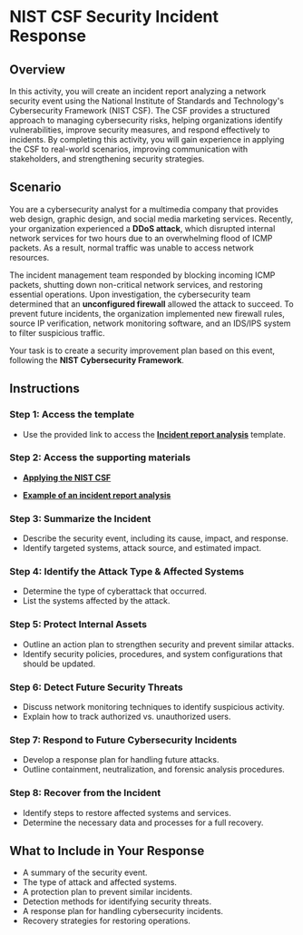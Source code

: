 # **NIST CSF Security Incident Response**

## **Overview**

In this activity, you will create an incident report analyzing a network security event using the National Institute of Standards and Technology's Cybersecurity Framework (NIST CSF). The CSF provides a structured approach to managing cybersecurity risks, helping organizations identify vulnerabilities, improve security measures, and respond effectively to incidents. By completing this activity, you will gain experience in applying the CSF to real-world scenarios, improving communication with stakeholders, and strengthening security strategies.

## **Scenario**

You are a cybersecurity analyst for a multimedia company that provides web design, graphic design, and social media marketing services. Recently, your organization experienced a **DDoS attack**, which disrupted internal network services for two hours due to an overwhelming flood of ICMP packets. As a result, normal traffic was unable to access network resources.

The incident management team responded by blocking incoming ICMP packets, shutting down non-critical network services, and restoring essential operations. Upon investigation, the cybersecurity team determined that an **unconfigured firewall** allowed the attack to succeed. To prevent future incidents, the organization implemented new firewall rules, source IP verification, network monitoring software, and an IDS/IPS system to filter suspicious traffic.

Your task is to create a security improvement plan based on this event, following the **NIST Cybersecurity Framework**.

## **Instructions**

### Step 1: Access the template

- Use the provided link to access the **[Incident report analysis](./Incident-report-analysis.docx)** template.

### Step 2: Access the supporting materials

- **[Applying the NIST CSF](./Applying-the-NIST-CSF-.docx)**

- **[Example of an incident report analysis](./Example-of-an-Incident-report-analysis.docx)**


### Step 3: Summarize the Incident

- Describe the security event, including its cause, impact, and response.
- Identify targeted systems, attack source, and estimated impact.

### Step 4: Identify the Attack Type & Affected Systems

- Determine the type of cyberattack that occurred.
- List the systems affected by the attack.

### Step 5: Protect Internal Assets

- Outline an action plan to strengthen security and prevent similar attacks.
- Identify security policies, procedures, and system configurations that should be updated.

### Step 6: Detect Future Security Threats

- Discuss network monitoring techniques to identify suspicious activity.
- Explain how to track authorized vs. unauthorized users.

### Step 7: Respond to Future Cybersecurity Incidents

- Develop a response plan for handling future attacks.
- Outline containment, neutralization, and forensic analysis procedures.

### Step 8: Recover from the Incident

- Identify steps to restore affected systems and services.
- Determine the necessary data and processes for a full recovery.

## **What to Include in Your Response**

- A summary of the security event.
- The type of attack and affected systems.
- A protection plan to prevent similar incidents.
- Detection methods for identifying security threats.
- A response plan for handling cybersecurity incidents.
- Recovery strategies for restoring operations.
